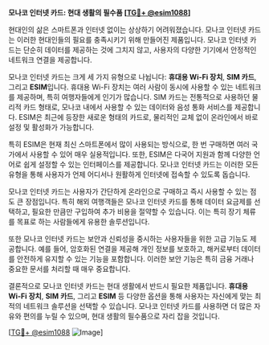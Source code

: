 **모나코 인터넷 카드: 현대 생활의 필수품 [[TG💪+ @esim1088](https://t.me/s/esim1088)]**

현대인의 삶은 스마트폰과 인터넷 없이는 상상하기 어려워졌습니다. 모나코 인터넷 카드는 이러한 현대인들의 필요를 충족시키기 위해 만들어진 제품입니다. 모나코 인터넷 카드는 단순히 데이터를 제공하는 것에 그치지 않고, 사용자의 다양한 기기에서 안정적인 네트워크 연결을 제공합니다.

모나코 인터넷 카드는 크게 세 가지 유형으로 나뉩니다: **휴대용 Wi-Fi 장치**, **SIM 카드**, 그리고 **ESIM**입니다. 휴대용 Wi-Fi 장치는 여러 사람이 동시에 사용할 수 있는 네트워크를 제공하며, 특히 여행자들에게 인기가 많습니다. SIM 카드는 전통적으로 사용하던 물리적 카드 형태로, 모나코 내에서 사용할 수 있는 데이터와 음성 통화 서비스를 제공합니다. ESIM은 최근에 등장한 새로운 형태의 카드로, 물리적인 교체 없이 온라인에서 바로 설정 및 활성화가 가능합니다.

특히 ESIM은 현재 최신 스마트폰에서 많이 사용되는 방식으로, 한 번 구매하면 여러 국가에서 사용할 수 있어 매우 실용적입니다. 또한, ESIM은 다국어 지원과 함께 다양한 언어로 쉽게 설정할 수 있는 인터페이스를 제공합니다. 모나코 인터넷 카드는 이러한 모든 유형을 통해 사용자가 언제 어디서나 원활하게 인터넷에 접속할 수 있도록 돕습니다.

모나코 인터넷 카드는 사용자가 간단하게 온라인으로 구매하고 즉시 사용할 수 있는 점도 큰 장점입니다. 특히 해외 여행객들은 모나코 인터넷 카드를 통해 데이터 요금제를 선택하고, 필요한 만큼만 구입하여 추가 비용을 절약할 수 있습니다. 이는 특히 장기 체류를 목표로 하는 사람들에게 유용한 솔루션입니다.

또한 모나코 인터넷 카드는 보안과 신뢰성을 중시하는 사용자들을 위한 고급 기능도 제공합니다. 예를 들어, 암호화된 연결을 제공해 개인 정보를 보호하고, 해커로부터 데이터를 안전하게 유지할 수 있는 기능을 포함합니다. 이러한 보안 기능은 특히 금융 거래나 중요한 문서를 처리할 때 매우 중요합니다.

결론적으로 모나코 인터넷 카드는 현대 생활에서 반드시 필요한 제품입니다. **휴대용 Wi-Fi 장치**, **SIM 카드**, 그리고 **ESIM** 등 다양한 옵션을 통해 사용자는 자신에게 맞는 최적의 네트워크 솔루션을 선택할 수 있습니다. 모나코 인터넷 카드를 사용하면 더 많은 자유와 편의를 누릴 수 있으며, 현대 생활의 필수품으로 자리 잡을 것입니다.

[[TG💪+ @esim1088](https://t.me/s/esim1088) ![Image](https://i.postimg.cc/Y0z9fWf4/image.png)]